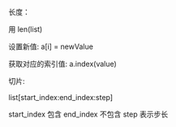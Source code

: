 长度：

用 len(list)

设置新值:
a[i] = newValue

获取对应的索引值:
a.index(value)

切片:

list[start_index:end_index:step]

start_index 包含
end_index 不包含
step 表示步长


